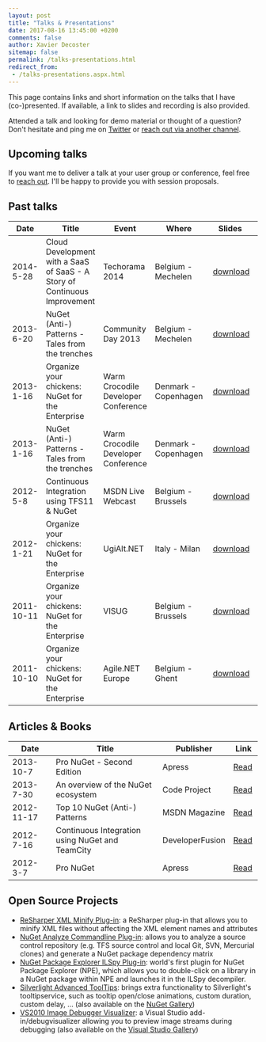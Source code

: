 ```yaml
---
layout: post
title: "Talks & Presentations"
date: 2017-08-16 13:45:00 +0200
comments: false
author: Xavier Decoster
sitemap: false
permalink: /talks-presentations.html
redirect_from:
 - /talks-presentations.aspx.html
---
```


This page contains links and short information on the talks that I have (co-)presented. If available, a link to slides and recording is also provided.

Attended a talk and looking for demo material or thought of a question? Don't hesitate and ping me on [Twitter](https://twitter.com/xavierdecoster) or [reach out via another channel](/about-me.html).

## Upcoming talks

If you want me to deliver a talk at your user group or conference, feel free to [reach out](/about-me.html). I'll be happy to provide you with session proposals.

## Past talks

| **Date** | **Title** | **Event** | **Where** | **Slides** | **Recording** |
| --- | --- | --- | --- | --- | --- |
| 2014-5-28 | Cloud Development with a SaaS of SaaS - A Story of Continuous Improvement | Techorama 2014 | Belgium - Mechelen | [download](https://speakerdeck.com/xavierdecoster/cloud-development-with-a-saas-of-saas-a-story-of-continuous-improvement) |  | 
| 2013-6-20 | NuGet (Anti-) Patterns - Tales from the trenches | Community Day 2013 | Belgium - Mechelen | [download](https://www.slideshare.net/xavierdecoster/20130620-com-daybe-nuget-antipatterns-tales-from-the-trenches) |  | 
| 2013-1-16 | Organize your chickens: NuGet for the Enterprise | Warm Crocodile Developer Conference | Denmark - Copenhagen | [download](https://www.slideshare.net/xavierdecoster/organize-your-chickens-nuget-for-the-enterprise-16028732) |  | 
| 2013-1-16 | NuGet (Anti-) Patterns - Tales from the trenches | Warm Crocodile Developer Conference | Denmark - Copenhagen | [download](https://www.slideshare.net/xavierdecoster/nuget-antipatterns-tales-from-the-trenches) |  | 
| 2012-5-8 | Continuous Integration using TFS11 & NuGet | MSDN Live Webcast | Belgium - Brussels | [download](https://www.slideshare.net/xavierdecoster/msdn-live-ci-using-tfs11-nuget) | [download](https://channel9.msdn.com/posts/Continuous-Integration-using-TFS11--NuGet) | 
| 2012-1-21 | Organize your chickens: NuGet for the Enterprise | UgiAlt.NET | Italy - Milan | [download](https://www.slideshare.net/xavierdecoster/ugialtnet-organize-your-chickens-nuget-for-the-enterprise) | [download](https://vimeo.com/35777282) | 
| 2011-10-11 | Organize your chickens: NuGet for the Enterprise | VISUG | Belgium - Brussels | [download](https://www.slideshare.net/xavierdecoster/visug-organize-your-chickens-nuget-for-the-enterprise) |  | 
| 2011-10-10 | Organize your chickens: NuGet for the Enterprise | Agile.NET Europe | Belgium - Ghent | [download](https://www.slideshare.net/xavierdecoster/20111010-agile-minds-organize-your-chickens-nuget-for-the-enterprise) |  | 

## Articles & Books

| **Date** | **Title** | **Publisher** | **Link** |
| --- | --- | --- | --- |
| 2013-10-7 | Pro NuGet - Second Edition | Apress | [Read](https://www.apress.com/9781430260011) |
| 2013-7-30 | An overview of the NuGet ecosystem | Code Project | [Read](https://www.codeproject.com/Reference/628210/An-Overview-of-the-NuGet-Ecosystem) |
| 2012-11-17 | Top 10 NuGet (Anti-) Patterns | MSDN Magazine | [Read](https://msdn.microsoft.com/en-us/magazine/jj851071.aspx) |
| 2012-7-16 | Continuous Integration using NuGet and TeamCity | DeveloperFusion | [Read](https://www.developerfusion.com/article/144809/continuous-integration-using-nuget-and-teamcity/) |
| 2012-3-7 | Pro NuGet | Apress | [Read](https://www.apress.com/9781430241911) |

## Open Source Projects

* [ReSharper XML Minify Plug-in](https://github.com/xavierdecoster/Resharper-XML-Minifier): a ReSharper plug-in that allows you to minify XML files without affecting the XML element names and attributes
* [NuGet Analyze Commandline Plug-in](https://github.com/xavierdecoster/NuGet.Analyze): allows you to analyze a source control repository (e.g. TFS source control and local Git, SVN, Mercurial clones) and generate a NuGet package dependency matrix
* [NuGet Package Explorer ILSpy Plug-in](https://npeilspy.codeplex.com): world's first plugin for NuGet Package Explorer (NPE), which allows you to double-click on a library in a NuGet package within NPE and launches it in the ILSpy decompiler.
* [Silverlight Advanced ToolTips](https://tooltipservice.codeplex.com/): brings extra functionality to Silverlight's tooltipservice, such as tooltip open/close animations, custom duration, custom delay, ... (also available on the [NuGet Gallery](https://www.nuget.org/packages/Silverlight.Advanced.ToolTips))
* [VS2010 Image Debugger Visualizer](https://imagedebugvisualizer.codeplex.com/): a Visual Studio add-in/debugvisualizer allowing you to preview image streams during debugging (also available on the [Visual Studio Gallery](https://visualstudiogallery.msdn.microsoft.com/0954c361-ae31-491b-a503-926032c79a3d))